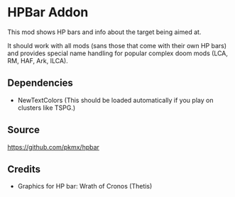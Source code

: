 # HPBar Addon

This mod shows HP bars and info about the target being aimed at.

It should work with all mods (sans those that come with their own HP bars) and provides special name handling for popular complex doom mods (LCA, RM, HAF, Ark, ILCA).

## Dependencies

* NewTextColors (This should be loaded automatically if you play on clusters like TSPG.)

## Source

https://github.com/pkmx/hpbar

## Credits

* Graphics for HP bar: Wrath of Cronos (Thetis)
